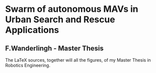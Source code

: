 Swarm of autonomous MAVs in Urban Search and Rescue Applications
===============================================================

F.Wanderlingh - Master Thesis
----------------------------


The LaTeX sources, together will all the figures, of my Master Thesis in Robotics Engineering.
